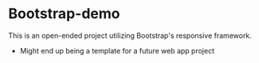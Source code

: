 # Bootstrap-demo

This is an open-ended project utilizing Bootstrap's responsive framework.
* Might end up being a template for a future web app project

